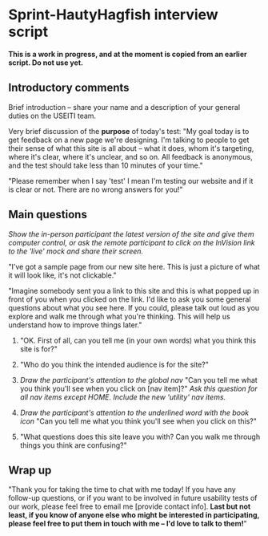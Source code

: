 # Sprint-HautyHagfish interview script

**This is a work in progress, and at the moment is copied from an earlier script. Do not use yet.**

## Introductory comments

Brief introduction – share your name and a description of your general duties on the USEITI team.

Very brief discussion of the **purpose** of today's test:  "My goal today is to get feedback on a new page we're designing. I'm talking to people to get their sense of what this site is all about – what it does, whom it's targeting, where it's clear, where it's unclear, and so on. All feedback is anonymous, and the test should take less than 10 minutes of your time."

"Please remember when I say 'test' I mean I'm testing our website and if it is clear or not. There are no wrong answers for you!"


## Main questions

_Show the in-person participant the latest version of the site and give them computer control, or ask the remote participant to click on the InVision link to the 'live' mock and share their screen._

"I’ve got a sample page from our new site here. This is just a picture of what it will look like, it's not clickable."

"Imagine somebody sent you a link to this site and this is what popped up in front of you when you clicked on the link. I'd like to ask you some general questions about what you see here. If you could, please talk out loud as you explore and walk me through what you're thinking. This will help us understand how to improve things later."

1. "OK. First of all, can you tell me (in your own words) what you think this site is for?"

1. "Who do you think the intended audience is for the site?"

1. _Draw the participant's attention to the global nav_ "Can you tell me what you think you'll see when you click on [nav item]?" _Ask this question for all nav items except HOME. Include the new 'utility' nav items._

1. _Draw the participant's attention to the underlined word with the book icon_ "Can you tell me what you think you'll see when you click on this?"

1. "What questions does this site leave you with? Can you walk me through things you think are confusing?"


## Wrap up

"Thank you for taking the time to chat with me today! If you have any follow-up questions, or if you want to be involved in future usability tests of our work, please feel free to email me [provide contact info]. **Last but not least, if you know of anyone else who might be interested in participating, please feel free to put them in touch with me – I'd love to talk to them!**"
